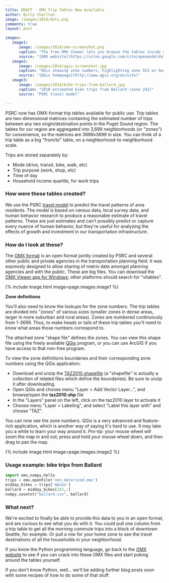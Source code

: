 ```yaml
---
title: DRAFT - OMX Trip Tables Now Available
author: Billy Charlton
image: /images/2014/dots.png
comments: true
layout: post

images:
   image1:
      image: /images/2014/omx-screenshot.png
      caption: "The free OMX Viewer lets you browse the tables inside an OMX file"
      source: "[OMX website](https://sites.google.com/site/openmodeldata/file-cabinet/omx-viewer)"
   image2:
      image: /images/2014/qgis-screenshot.jpg
      caption: "QGis showing zone numbers, highlighting zone 553 on Seattle's Capitol Hill."
      source: "[QGis homepage](http://www.qgis.org/en/site)"
   image3:
      image: /images/2014/bike-trips-from-ballard.jpg
      caption: "2010 estimated bike trips from Ballard (zone 242)"
      source: "PSRC travel model"

---
```


PSRC now has OMX-format trip tables available for public use. Trip tables are two-dimensional matrices containing the estimated number of trips between any two origin/destination points in the Puget Sound region. The tables for our region are aggregated into 3,699 neighborhoods (or "zones") for convenience, so the matrices are 3699x3699 in size.  You can think of a trip table as a big "from/to" table, on a neighborhood-to-neighborhood scale.

Trips are stored separately by:

* Mode (drive, transit, bike, walk, etc)
* Trip purpose (work, shop, etc)
* Time of day
* Household income quartile, for work trips

### How were these tables created?

We use the PSRC [travel model](http://www.psrc.org/data/models/trip-based-travel-model) to predict the travel patterns of area residents.  The model is based on census data, local survey data, and human behavior research to produce a reasonable estimate of travel patterns.  These are just estimates and can't possibly predict or capture every nuance of human behavior, but they're useful for analyzing the effects of growth and investment in our transportation infrastructure.

### How do I look at these?

The [OMX format](https://sites.google.com/site/openmodeldata/home) is an open format jointly created by PSRC and several other public and private agencies in the transportation planning field.  It was expressly designed to allow sharing of matrix data amongst planning agencies and with the public. These are big files. You can download the [OMX Viewer app for Windows](https://sites.google.com/site/openmodeldata/file-cabinet/omx-viewer); other platforms should search for "vitables".

{% include image.html image=page.images.image1 %}

**Zone definitions**

You'll also need to know the lookups for the zone numbers. The trip tables are divided into "zones" of various sizes (smaller zones in dense areas, larger in more suburban and rural areas). Zones are numbered continuously from 1-3699.  Thus, to make heads or tails of these trip tables you'll need to know what areas those numbers correspond to.

The attached zone "shape file" defines the zones.  You can view this shape file using the freely available [QGis](http://www.qgis.org/en/site) program, or you can use ArcGIS if you have access to that non-free program.

To view the zone definitions boundaries and their corresponding zone numbers using the QGis application:

* Download and unzip the [TAZ2010 shapefile](/attachments/2014/psrc-shapefile.zip) (a "shapefile" is actually a collection of related files which define the boundaries). Be sure to unzip it after downloading.
* Open QGis and choose menu "Layer > Add Vector Layer...", and browse/open the **taz2010.shp** file
* In the "Layers" panel on the left, click on the taz2010 layer to activate it
* Choose menu "Layer > Labeling", and select "Label this layer with" and choose "TAZ".

You can now see the zone numbers.  QGis is a very advanced and feature-rich application, which is another way of saying it's hard to use. It may take you a while to learn your way around it.  *Pro-tip:* your mouse wheel will zoom the map in and out; press and hold your mouse wheel down, and then drag to pan the map.

{% include image.html image=page.images.image2 %}

### Usage example: bike trips from Ballard

~~~ python
import omx,numpy,hello
trips = omx.openFile('non_motorized.omx')
midday_bikes = trips['mbike']
ballard = midday_bikes[242,:]
numpy.savetxt("ballard.csv", ballard)
~~~

### What next?

We're excited to finally be able to provide this data to you in an open format, and are curious to see what you do with it. You could pull one column from a trip table to get all the morning commute trips into a block of downtown Seattle, for example.  Or pull a row for your home zone to see the travel destinations of all the households in your neighborhood.

If you know the Python programming language, go back to the [OMX website](https://sites.google.com/site/openmodeldata) to see if you can crack into these OMX files and start poking around the tables yourself.

If you don't know Python, well... we'll be adding further blog posts soon with some recipes of how to do some of that stuff.

